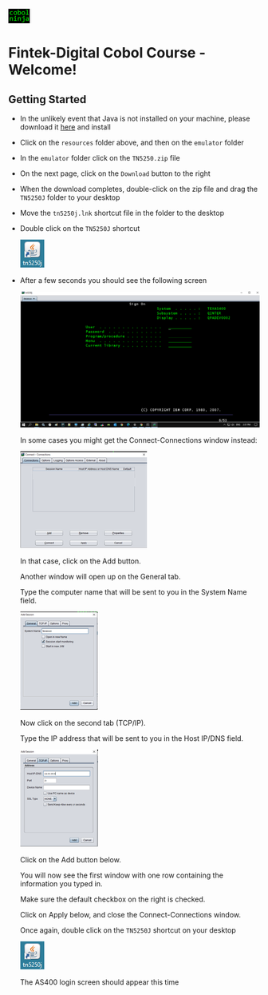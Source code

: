 ![alt text](https://github.com/dovk/fintek-cobol/blob/master/resources/images/cobolninja.png)

# Fintek-Digital Cobol Course - Welcome!

## Getting Started
- In the unlikely event that Java is not installed on your machine, please download it [here](https://www.java.com/en/download/) and install<p>
- Click on the `resources` folder above, and then on the `emulator` folder<p>
- In the `emulator` folder click on the `TN5250.zip` file<p>
- On the next page, click on the `Download` button to the right<p>
- When the download completes, double-click on the zip file and drag the `TN5250J` folder to your desktop<p>
- Move the `tn5250j.lnk` shortcut file in the folder to the desktop <p>
- Double click on the `TN5250J` shortcut<p>
![alt text](https://github.com/dovk/fintek-cobol/blob/master/resources/images/lnk.png)<p>
- After a few seconds you should see the following screen<p>
![alt text](https://github.com/dovk/fintek-cobol/blob/master/resources/images/as400.png)<p>
In some cases you might get the Connect-Connections window instead:<p>
![alt text](https://github.com/dovk/fintek-cobol/blob/master/resources/images/connect1.png)<p>
In that case, click on the Add button.<p>
Another window will open up on the General tab.<p>
Type the computer name that will be sent to you in the System Name field.<p>
![alt text](https://github.com/dovk/fintek-cobol/blob/master/resources/images/add-general.png)<p>
Now click on the second tab (TCP/IP).<p>
Type the IP address that will be sent to you in the Host IP/DNS field.<p>
![alt text](https://github.com/dovk/fintek-cobol/blob/master/resources/images/add-ip.png)<p>
Click on the Add button below.<p>
You will now see the first window with one row containing the information you typed in.<p>
Make sure the default checkbox on the right is checked.<p>
Click on Apply below, and close the Connect-Connections window.<p>
Once again, double click on the `TN5250J` shortcut on your desktop<p>
![alt text](https://github.com/dovk/fintek-cobol/blob/master/resources/images/lnk.png)<p>
The AS400 login screen should appear this time<p>
